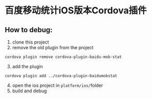 # 百度移动统计iOS版本Cordova插件

## How to debug:
1. clone this project
2. remove the old plugin from the project
  ```
  cordova plugin remove cordova-plugin-baidu-mob-stat
  ```

3. add the plugin
  ```
  cordova plugin add ../cordova-plugin-baidumobstat
  ```

4. open the ios project in `platform/ios/`folder
5. build and debug
